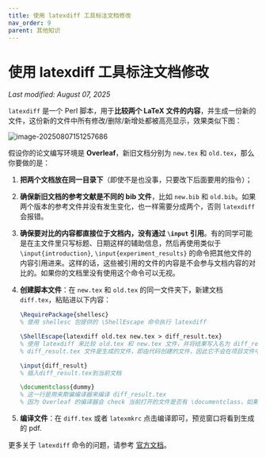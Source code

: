 ```yaml
---
title: 使用 latexdiff 工具标注文档修改
nav_order: 9
parent: 其他知识
---
```


# 使用 latexdiff 工具标注文档修改

*Last modified: August 07, 2025*

`latexdiff` 是一个 Perl 脚本，用于**比较两个 LaTeX 文件的内容**，并生成一份新的文件，这份新的文件中所有修改/删除/新增处都被高亮显示，效果类似下图：

![image-20250807151257686](/guide/figure/latexdiff-1.png)

假设你的论文编写环境是 **Overleaf**，新旧文档分别为 `new.tex`  和 `old.tex`，那么你要做的是：

1. **把两个文档放在同一目录下**（即使不是也没事，只要改下后面要用的指令）；

2. **确保新旧文档的参考文献是不同的 bib 文件**，比如  `new.bib`  和 `old.bib`。如果两个版本的参考文件并没有发生变化，也一样需要分成两个，否则 `latexdiff` 会报错。

3. **确保要对比的内容都直接位于文档内，没有通过 `\input` 引用**。有的同学可能是在主文件里只写标题、日期这样的辅助信息，然后再使用类似于 `\input{introduction}`, `\input{experiment_results}` 的命令把其他文件的内容引用进来。这样的话，这些被引用的文件的内容是不会参与文档内容的对比的。如果你的文档里没有使用这个命令可以无视。

4. **创建脚本文件**：在 `new.tex` 和 `old.tex` 的同一文件夹下，新建文档 `diff.tex`，粘贴进以下内容：

   ```latex
   \RequirePackage{shellesc}
   % 使用 shellesc 包提供的 \ShellEscape 命令执行 latexdiff

   \ShellEscape{latexdiff old.tex new.tex > diff_result.tex}
   % 使用 latexdiff 来比较 old.tex 和 new.tex 文件，并将结果写入名为 diff_result.tex 的文件中
   % diff_result.tex 文件是生成的文件，即由代码创建的文件，因此它不会在项目文件中显示

   \input{diff_result}
   % 插入diff_result.tex到当前文档

   \documentclass{dummy}
   % 这一行是用来欺骗编译器来编译 diff_result.tex
   % 因为 Overleaf 的编译器会 check 当前打开的文件是否有 \documentclass，如果有则编译当前打开的文件，如果没有才会去编译菜单里面设置的主文档（main tex)
   ```

5. **编译文件**：在 `diff.tex` 或者 `latexmkrc` 点击编译即可，预览窗口将看到生成的 pdf.

更多关于 `latexdiff` 命令的问题，请参考 [官方文档](https://www.overleaf.com/learn/latex/Articles/How_to_use_latexdiff_on_Overleaf)。




